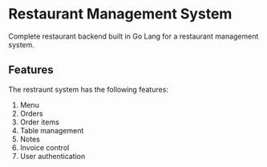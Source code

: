 # Restaurant Management System

Complete restaurant backend built in Go Lang for a restaurant management system.

## Features

The restraunt system has the following features:

1. Menu
2. Orders
3. Order items
4. Table management
5. Notes
6. Invoice control
7. User authentication

